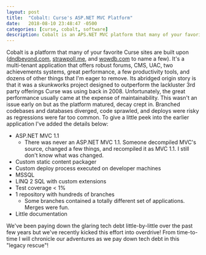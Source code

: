 ```yaml
---
layout: post
title:  "Cobalt: Curse's ASP.NET MVC Platform"
date:   2018-08-10 23:48:47 -0500
categories: [curse, cobalt, software]
description: Cobalt is an APS.NET MVC platform that many of your favorite sites are built upon. I'm going to chronicle my adventures as we pay down its tech debt.
---
```


Cobalt is a platform that many of your favorite Curse sites are built upon ([dndbeyond.com](https://www.dndbeyond.com), [strawpoll.me](https://www.strawpoll.me), and [wowdb.com](https://www.wowdb.com) to name a few). It's a multi-tenant application that offers robust forums, CMS, UAC, two achievements systems, great performance, a few productivity tools, and dozens of other things that I'm eager to remove. Its abridged origin story is that it was a skunkworks project designed to outperform the lackluster 3rd party offerings Curse was using back in 2008. Unfortunately, the great performance usually came at the expense of maintainability. This wasn't an issue early on but as the platform matured, decay crept in. Branched codebases and databases diverged, code sprawled, and deploys were risky as regressions were far too common. To give a little peek into the earlier application I've added the details below:

* ASP.NET MVC 1.1
    * There was never an ASP.NET MVC 1.1. Someone decompiled MVC's source, changed a few things, and recompiled it as MVC 1.1. I still don't know what was changed.
* Custom static content packager
* Custom deploy process executed on developer machines
* MSSQL
* LINQ 2 SQL with custom extensions
* Test coverage < 1%
* 1 repository with hundreds of branches
    * Some branches contained a totally different set of applications. Merges were fun.
* Little documentation

We've been paying down the glaring tech debt little-by-little over the past few years but we've recently kicked this effort into overdrive! From time-to-time I will chronicle our adventures as we pay down tech debt in this "legacy rescue"!

